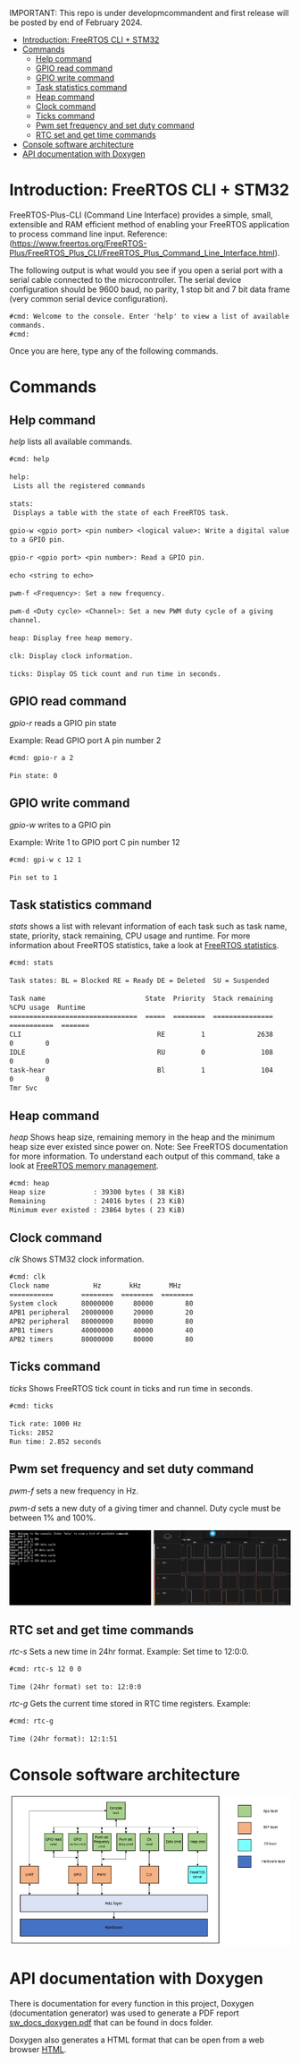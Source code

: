 IMPORTANT: This repo is under developmcommandent and first release will be posted by end of February 2024.

- [Introduction: FreeRTOS CLI + STM32](#introduction-freertos-cli--stm32)
- [Commands](#commands)
  - [Help command](#help-command)
  - [GPIO read command](#gpio-read-command)
  - [GPIO write command](#gpio-write-command)
  - [Task statistics command](#task-statistics-command)
  - [Heap command](#heap-command)
  - [Clock command](#clock-command)
  - [Ticks command](#ticks-command)
  - [Pwm set frequency and set duty command](#pwm-set-frequency-and-set-duty-command)
  - [RTC set and get time commands](#rtc-set-and-get-time-commands)
- [Console software architecture](#console-software-architecture)
- [API documentation with Doxygen](#api-documentation-with-doxygen)

# Introduction: FreeRTOS CLI + STM32
FreeRTOS-Plus-CLI (Command Line Interface) provides a simple, small, extensible and RAM efficient method of enabling your FreeRTOS application to process command line input. Reference: <FreeRTOS CLI>(https://www.freertos.org/FreeRTOS-Plus/FreeRTOS_Plus_CLI/FreeRTOS_Plus_Command_Line_Interface.html).

The following output is what would you see if you open a serial port with a serial cable connected to the microcontroller. The serial device configuration should be  9600 baud, no parity, 1 stop bit and 7 bit data frame (very common serial device configuration).
```
#cmd: Welcome to the console. Enter 'help' to view a list of available commands.
#cmd:
```
Once you are here, type any of the following commands.

# Commands
## Help command

*help* lists all available commands.

```
#cmd: help

help:
 Lists all the registered commands

stats:
 Displays a table with the state of each FreeRTOS task.

gpio-w <gpio port> <pin number> <logical value>: Write a digital value to a GPIO pin.

gpio-r <gpio port> <pin number>: Read a GPIO pin.

echo <string to echo>

pwm-f <Frequency>: Set a new frequency.

pwm-d <Duty cycle> <Channel>: Set a new PWM duty cycle of a giving channel.

heap: Display free heap memory.

clk: Display clock information.

ticks: Display OS tick count and run time in seconds.
```

## GPIO read command

*gpio-r* reads a GPIO pin state

Example: Read GPIO port A pin number 2

```
#cmd: gpio-r a 2

Pin state: 0
```

## GPIO write command

*gpio-w* writes to a GPIO pin

Example: Write 1 to GPIO port C pin number 12

```
#cmd: gpi-w c 12 1

Pin set to 1
```

## Task statistics command

*stats* shows a list with relevant information of each task such as task name,
state, priority, stack remaining, CPU usage and runtime.
For more information about FreeRTOS statistics, take a look at [FreeRTOS statistics](https://www.freertos.org/rtos-run-time-stats.html).

```
#cmd: stats

Task states: BL = Blocked RE = Ready DE = Deleted  SU = Suspended

Task name                         State  Priority  Stack remaining  %CPU usage  Runtime
================================  =====  ========  ===============  ===========  =======
CLI                                  RE         1             2638            0        0
IDLE                                 RU         0              108            0        0
task-hear                            Bl         1              104            0        0
Tmr Svc
```

## Heap command

*heap* Shows heap size, remaining memory in the heap and
the minimum heap size ever existed since power on. Note: See FreeRTOS documentation for more information. To understand each output of this command, take a look at [FreeRTOS memory management](https://www.freertos.org/a00111.html).

```
#cmd: heap
Heap size            : 39300 bytes ( 38 KiB)
Remaining            : 24016 bytes ( 23 KiB)
Minimum ever existed : 23864 bytes ( 23 KiB)
```

## Clock command

*clk* Shows STM32 clock information.

```
#cmd: clk
Clock name           Hz       kHz       MHz
===========       ========  ========  ========
System clock      80000000     80000        80
APB1 peripheral   20000000     20000        20
APB2 peripheral   80000000     80000        80
APB1 timers       40000000     40000        40
APB2 timers       80000000     80000        80
```

## Ticks command

*ticks* Shows FreeRTOS tick count in ticks and run time in
seconds.

```
#cmd: ticks

Tick rate: 1000 Hz
Ticks: 2852
Run time: 2.852 seconds
```

## Pwm set frequency and set duty command

*pwm-f* sets a new frequency in Hz.

*pwm-d* sets a new duty of a giving timer and channel. Duty cycle must be between 1% and 100%.

![pwm-f command](/docs/img/pwmCommand.png)

## RTC set and get time commands

*rtc-s* Sets a new time in 24hr format. Example: Set time to 12:0:0.

```
#cmd: rtc-s 12 0 0

Time (24hr format) set to: 12:0:0
```

*rtc-g* Gets the current time stored in RTC time registers. Example:

```
#cmd: rtc-g

Time (24hr format): 12:1:51
```
# Console software architecture

![Software architecture](/docs/img/sw_architecture.png)

# API documentation with Doxygen

There is documentation for every function in this project, Doxygen (documentation generator) was used to generate a PDF report [sw_docs_doxygen.pdf](/docs/doxygen/sw_docs_doxygen.pdf) that can be found in docs folder.

Doxygen also generates a HTML format that can be open from a web browser [HTML](/docs/doxygen/html/index.html).
